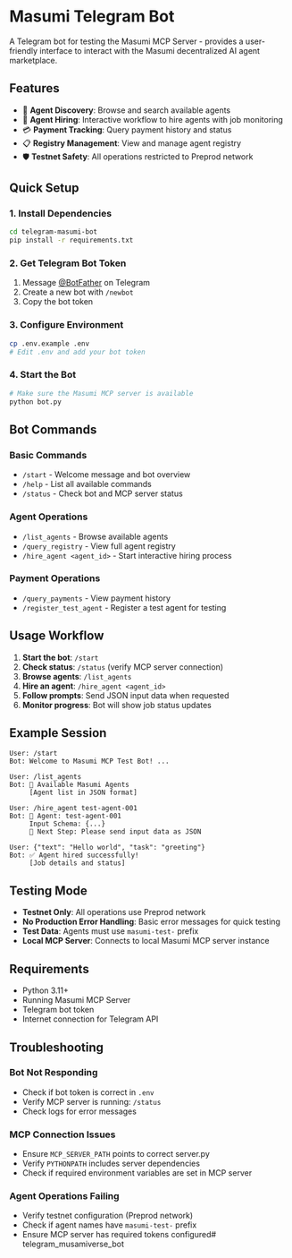 # Masumi Telegram Bot

A Telegram bot for testing the Masumi MCP Server - provides a user-friendly interface to interact with the Masumi decentralized AI agent marketplace.

## Features

- 🤖 **Agent Discovery**: Browse and search available agents
- 💼 **Agent Hiring**: Interactive workflow to hire agents with job monitoring
- 💳 **Payment Tracking**: Query payment history and status
- 📋 **Registry Management**: View and manage agent registry
- 🛡️ **Testnet Safety**: All operations restricted to Preprod network

## Quick Setup

### 1. Install Dependencies

```bash
cd telegram-masumi-bot
pip install -r requirements.txt
```

### 2. Get Telegram Bot Token

1. Message [@BotFather](https://t.me/botfather) on Telegram
2. Create a new bot with `/newbot`
3. Copy the bot token

### 3. Configure Environment

```bash
cp .env.example .env
# Edit .env and add your bot token
```

### 4. Start the Bot

```bash
# Make sure the Masumi MCP server is available
python bot.py
```

## Bot Commands

### Basic Commands
- `/start` - Welcome message and bot overview
- `/help` - List all available commands
- `/status` - Check bot and MCP server status

### Agent Operations
- `/list_agents` - Browse available agents
- `/query_registry` - View full agent registry
- `/hire_agent <agent_id>` - Start interactive hiring process

### Payment Operations
- `/query_payments` - View payment history
- `/register_test_agent` - Register a test agent for testing

## Usage Workflow

1. **Start the bot**: `/start`
2. **Check status**: `/status` (verify MCP server connection)
3. **Browse agents**: `/list_agents`
4. **Hire an agent**: `/hire_agent <agent_id>`
5. **Follow prompts**: Send JSON input data when requested
6. **Monitor progress**: Bot will show job status updates

## Example Session

```
User: /start
Bot: Welcome to Masumi MCP Test Bot! ...

User: /list_agents
Bot: 🤖 Available Masumi Agents
     [Agent list in JSON format]

User: /hire_agent test-agent-001
Bot: 🤖 Agent: test-agent-001
     Input Schema: {...}
     📝 Next Step: Please send input data as JSON

User: {"text": "Hello world", "task": "greeting"}
Bot: ✅ Agent hired successfully!
     [Job details and status]
```

## Testing Mode

- **Testnet Only**: All operations use Preprod network
- **No Production Error Handling**: Basic error messages for quick testing
- **Test Data**: Agents must use `masumi-test-` prefix
- **Local MCP Server**: Connects to local Masumi MCP server instance

## Requirements

- Python 3.11+
- Running Masumi MCP Server
- Telegram bot token
- Internet connection for Telegram API

## Troubleshooting

### Bot Not Responding
- Check if bot token is correct in `.env`
- Verify MCP server is running: `/status`
- Check logs for error messages

### MCP Connection Issues
- Ensure `MCP_SERVER_PATH` points to correct server.py
- Verify `PYTHONPATH` includes server dependencies
- Check if required environment variables are set in MCP server

### Agent Operations Failing
- Verify testnet configuration (Preprod network)
- Check if agent names have `masumi-test-` prefix
- Ensure MCP server has required tokens configured# telegram_musamiverse_bot
